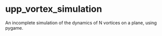# upp_vortex_simulation
An incomplete simulation of the dynamics of N vortices on a plane, using pygame.
